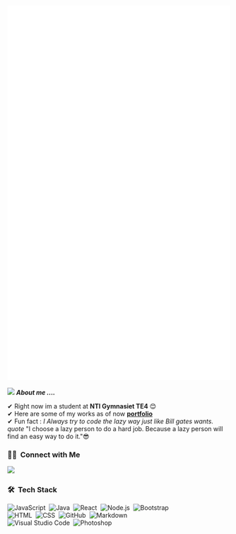 ![Metrics](/github-metrics.svg) 
<br>

<img src="https://media.giphy.com/media/iY8CRBdQXODJSCERIr/giphy.gif" width="30px">&nbsp;***About me ....***

✔ Right now im a student at **NTI Gymnasiet TE4** 😊 <br>
✔ Here are some of my works as of now **[portfolio](https://timnilsson04.github.io/TimNilsson04/)**<br>
✔ Fun fact : *I Always try to code the lazy way just like Bill gates wants. quote* "I choose a lazy person to do a hard job. Because a lazy person will find an easy way to do it."😎<br>

### 🤝🏻 &nbsp;Connect with Me

<p>
<a href="https://www.linkedin.com/in/tim-nilsson-402073263/"><img src="https://img.shields.io/badge/-Tim%20Nilsson-0077B5?style=flat&logo=Linkedin&logoColor=white"/></a>
</p>

### 🛠 &nbsp;Tech Stack

![JavaScript](https://img.shields.io/badge/-JavaScript-05122A?style=flat&logo=javascript)&nbsp;
![Java](https://img.shields.io/badge/-Java-05122A?style=flat&logo=Java&logoColor=FFA518)&nbsp;
![React](https://img.shields.io/badge/-React-05122A?style=flat&logo=react)&nbsp;
![Node.js](https://img.shields.io/badge/-Node.js-05122A?style=flat&logo=node.js)&nbsp;
![Bootstrap](https://img.shields.io/badge/-Bootstrap-05122A?style=flat&logo=bootstrap&logoColor=563D7C)\
![HTML](https://img.shields.io/badge/-HTML-05122A?style=flat&logo=HTML5)&nbsp;
![CSS](https://img.shields.io/badge/-CSS-05122A?style=flat&logo=CSS3&logoColor=1572B6)&nbsp;
![GitHub](https://img.shields.io/badge/-GitHub-05122A?style=flat&logo=github)&nbsp;
![Markdown](https://img.shields.io/badge/-Markdown-05122A?style=flat&logo=markdown)\
![Visual Studio Code](https://img.shields.io/badge/-Visual%20Studio%20Code-05122A?style=flat&logo=visual-studio-code&logoColor=007ACC)&nbsp;
![Photoshop](https://img.shields.io/badge/-Photoshop-05122A?style=flat&logo=adobe-photoshop)&nbsp;
